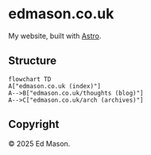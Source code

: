 # edmason.co.uk
My website, built with [Astro](astro.build).

## Structure
```mermaid
flowchart TD
A["edmason.co.uk (index)"]
A-->B["edmason.co.uk/thoughts (blog)"]
A-->C["edmason.co.uk/arch (archives)"]
```

## Copyright
&copy; 2025 Ed Mason.
